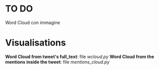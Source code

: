 # TO DO
Word Cloud con immagine

# Visualisations
<b>Word Cloud from tweet's full_text</b>: file <i>wcloud.py</i>
<b>Word Cloud from the mentions inside the tweet</b>: file <i>mentions_cloud.py</i>
